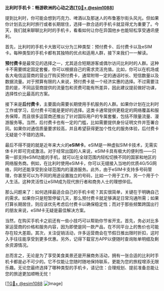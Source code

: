 **比利时手机卡：畅游欧洲的心动之选[[TG💪+ @esim1088](https://t.me/s/esim1088)]**

提到比利时，你可能会想到巧克力、啤酒以及那迷人的布鲁塞尔街头风光。但如果你计划去比利时旅行或者长期居住，选择一款合适的手机卡就显得尤为重要了。今天，我们就来聊聊比利时的手机卡，看看如何让你在异国他乡也能轻松享受通讯便利。

首先，比利时的手机卡大致可以分为三种类型：预付费卡、后付费卡以及eSIM卡。每种类型的手机卡都有其独特的优点和适用人群，接下来我们一一解读。

**预付费卡**是最常见的选择之一，尤其适合短期游客或偶尔访问比利时的人群。这种卡不需要绑定固定套餐，你可以根据自己的需求灵活充值。比如，你可以在机场或各大电信运营商的营业厅购买预付费卡，通常附带一定的通话时长、短信数量以及数据流量。对于预算有限的人来说，预付费卡是一个经济实惠的选择。不过需要注意的是，不同运营商提供的流量包和资费可能有所差异，因此建议提前做好功课，选择性价比最高的方案。

接下来是**后付费卡**，主要面向需要长期使用手机服务的人群。如果你计划在比利时工作或学习，后付费卡可能是更好的选择。这类卡通常提供更稳定的网络覆盖和服务保障，而且很多运营商还推出了针对国际用户的专属套餐，包括不限量流量、漫游服务等。当然，后付费卡也有一定的门槛，比如需要提供身份证明文件并签署合同。如果你对通信质量要求较高，并且希望获得更加个性化的服务体验，后付费卡无疑是个不错的选择。

最后不得不提的就是近年来大火的**eSIM卡**。eSIM是一种虚拟SIM卡技术，无需实体卡片即可完成激活。对于经常出国的人来说，eSIM卡具有极大的便利性——只需一部支持eSIM功能的手机，就可以在全球范围内轻松切换不同的国家和地区的网络服务商。例如，在比利时使用eSIM卡，你可以无缝接入当地的优质4G/5G网络，同时还能享受到全球范围内的漫游服务。此外，由于eSIM卡支持多号码管理，你甚至可以为不同的用途设置独立的号码，比如一个用于工作，另一个用于个人生活。这种灵活性让eSIM成为现代旅行者和商务人士的理想伴侣。

那么问题来了：如何选择最适合自己的手机卡呢？其实很简单，关键在于明确自己的需求。如果你只是短暂停留几天，那么预付费卡就足够满足日常沟通所需；如果打算长期居住，则应该优先考虑后付费卡以确保稳定性；而对于那些频繁跨国出行的朋友来说，eSIM卡无疑是最佳解决方案。

当然，在购买手机卡之前还有一些小技巧可以帮助你节省开支。首先，务必对比多家运营商的价格和服务内容，因为即使是同一款产品，在不同平台上的售价也可能存在较大差距。其次，关注促销活动，许多运营商会在节假日推出限时折扣，这时入手往往能享受到更多优惠。另外，记得下载官方APP以便随时查询账单明细及剩余资源情况。

总而言之，无论是为了享受美食美景还是开展商务活动，拥有一张合适的比利时手机卡都是必不可少的。它不仅能让您随时随地保持联系，更能为您的旅程增添无限乐趣。无论您最终选择了哪种类型的手机卡，请记住：合理规划、提前准备总能让您的旅途更加顺畅无忧！

[[TG💪+ @esim1088](https://t.me/s/esim1088) ![Image](https://i.postimg.cc/4NQfJmqS/Snipaste-2025-05-13-00-14-12.png)]